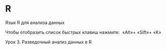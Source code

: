 # R
Язык R для анализа данных

Чтобы отобразить список быстрых клавиш нажмите:  «Alt»+ «Sift»+ «K» 


Урок 3. Разведочный анализ данных в R
